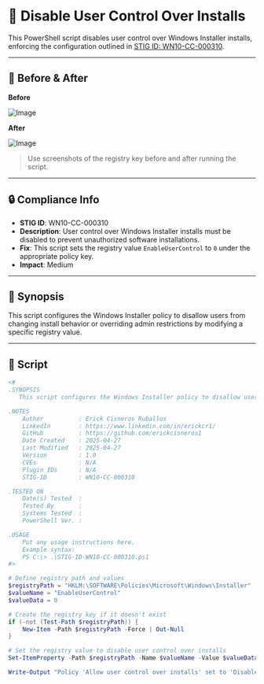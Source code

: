 # 🚫 Disable User Control Over Installs

This PowerShell script disables user control over Windows Installer installs, enforcing the configuration outlined in [STIG ID: WN10-CC-000310](https://www.tenable.com/audits/items/DISA_STIG_Windows_10_v2r8.audit:0553472cb9b0a2d600e4fd7353408f2e).

---

## 📸 Before & After

**Before**

![Image](https://github.com/user-attachments/assets/7292e314-14d2-4440-a35f-0cfc31ca7277)

**After**

![Image](https://github.com/user-attachments/assets/ada3ab48-d27f-4a5e-ba56-f27be21f82ae)

> Use screenshots of the registry key before and after running the script.

---

## 🔒 Compliance Info

- **STIG ID**: WN10-CC-000310  
- **Description**: User control over Windows Installer installs must be disabled to prevent unauthorized software installations.  
- **Fix**: This script sets the registry value `EnableUserControl` to `0` under the appropriate policy key.  
- **Impact**: Medium

---

## 🧠 Synopsis

This script configures the Windows Installer policy to disallow users from changing install behavior or overriding admin restrictions by modifying a specific registry value.

---

## 📜 Script

```powershell
<#
.SYNOPSIS
   This script configures the Windows Installer policy to disallow users from changing install behavior or overriding admin restrictions by modifying a specific registry value.

.NOTES
    Author          : Erick Cisneros Ruballos
    LinkedIn        : https://www.linkedin.com/in/erickcr1/
    GitHub          : https://github.com/erickcisneros1
    Date Created    : 2025-04-27
    Last Modified   : 2025-04-27
    Version         : 1.0
    CVEs            : N/A
    Plugin IDs      : N/A
    STIG-ID         : WN10-CC-000310

.TESTED ON
    Date(s) Tested  : 
    Tested By       : 
    Systems Tested  : 
    PowerShell Ver. : 

.USAGE
    Put any usage instructions here.
    Example syntax:
    PS C:\> .\STIG-ID-WN10-CC-000310.ps1 
#>

# Define registry path and values
$registryPath = "HKLM:\SOFTWARE\Policies\Microsoft\Windows\Installer"
$valueName = "EnableUserControl"
$valueData = 0

# Create the registry key if it doesn't exist
if (-not (Test-Path $registryPath)) {
    New-Item -Path $registryPath -Force | Out-Null
}

# Set the registry value to disable user control over installs
Set-ItemProperty -Path $registryPath -Name $valueName -Value $valueData -Type DWord

Write-Output "Policy 'Allow user control over installs' set to 'Disabled'."
